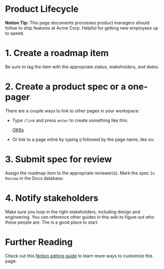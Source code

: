 # Product Lifecycle

**Notion Tip:** This page documents processes product managers should follow to ship features at Acme Corp. Helpful for getting new employees up to speed.

 

# 1. Create a roadmap item

Be sure to tag the item with the appropriate status, stakeholders, and dates. 

# 2. Create a product spec or a one-pager

There are a couple ways to link to other pages in your workspace:

- Type `/link` and press `enter` to create something like this:

    [OKRs](https://www.notion.so/dcfef19ff6dc419db1511ced4a4144af)

- Or link to a page inline by typing `@` followed by the page name, like so: [](https://www.notion.so/dcfef19ff6dc419db1511ced4a4144af)

# 3. Submit spec for review

Assign the roadmap item to the appropriate reviewer(s). Mark the spec `In Review` in the Docs database.

# 4. Notify stakeholders

Make sure you loop in the right stakeholders, including design and engineering. You can reference other guides in this wiki to figure out who these people are. The [](Product%20Directory.csv) is a good place to start. 

# Further Reading

Check out this [Notion editing guide](https://www.notion.so/notion/Notion-editor-101-create-and-edit-68c7c67047494fdb87d50185429df93e) to learn more ways to customize this page.